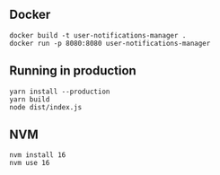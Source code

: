 
## Docker

```shell
docker build -t user-notifications-manager .
docker run -p 8080:8080 user-notifications-manager
```

## Running in production

```shell
yarn install --production
yarn build
node dist/index.js
```

## NVM

```shell
nvm install 16
nvm use 16
```